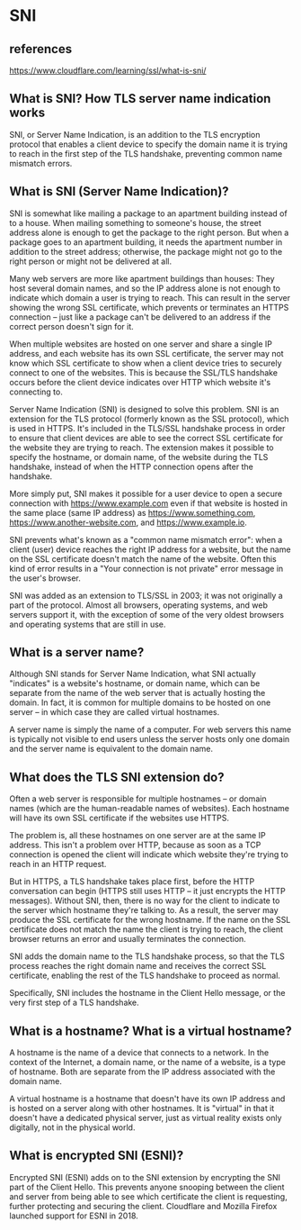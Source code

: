 # SNI

## references

<https://www.cloudflare.com/learning/ssl/what-is-sni/>

## What is SNI? How TLS server name indication works

SNI, or Server Name Indication, is an addition to the TLS encryption protocol that enables a client device to specify the domain name it is trying to reach in the first step of the TLS handshake, preventing common name mismatch errors.

## What is SNI (Server Name Indication)?

SNI is somewhat like mailing a package to an apartment building instead of to a house. When mailing something to someone's house, the street address alone is enough to get the package to the right person. But when a package goes to an apartment building, it needs the apartment number in addition to the street address; otherwise, the package might not go to the right person or might not be delivered at all.

Many web servers are more like apartment buildings than houses: They host several domain names, and so the IP address alone is not enough to indicate which domain a user is trying to reach. This can result in the server showing the wrong SSL certificate, which prevents or terminates an HTTPS connection – just like a package can't be delivered to an address if the correct person doesn't sign for it.

When multiple websites are hosted on one server and share a single IP address, and each website has its own SSL certificate, the server may not know which SSL certificate to show when a client device tries to securely connect to one of the websites. This is because the SSL/TLS handshake occurs before the client device indicates over HTTP which website it's connecting to.

Server Name Indication (SNI) is designed to solve this problem. SNI is an extension for the TLS protocol (formerly known as the SSL protocol), which is used in HTTPS. It's included in the TLS/SSL handshake process in order to ensure that client devices are able to see the correct SSL certificate for the website they are trying to reach. The extension makes it possible to specify the hostname, or domain name, of the website during the TLS handshake, instead of when the HTTP connection opens after the handshake.

More simply put, SNI makes it possible for a user device to open a secure connection with <https://www.example.com> even if that website is hosted in the same place (same IP address) as <https://www.something.com>, <https://www.another-website.com>, and <https://www.example.io>.

SNI prevents what's known as a "common name mismatch error": when a client (user) device reaches the right IP address for a website, but the name on the SSL certificate doesn't match the name of the website. Often this kind of error results in a "Your connection is not private" error message in the user's browser.

SNI was added as an extension to TLS/SSL in 2003; it was not originally a part of the protocol. Almost all browsers, operating systems, and web servers support it, with the exception of some of the very oldest browsers and operating systems that are still in use.

## What is a server name?

Although SNI stands for Server Name Indication, what SNI actually "indicates" is a website's hostname, or domain name, which can be separate from the name of the web server that is actually hosting the domain. In fact, it is common for multiple domains to be hosted on one server – in which case they are called virtual hostnames.

A server name is simply the name of a computer. For web servers this name is typically not visible to end users unless the server hosts only one domain and the server name is equivalent to the domain name.

## What does the TLS SNI extension do?

Often a web server is responsible for multiple hostnames – or domain names (which are the human-readable names of websites). Each hostname will have its own SSL certificate if the websites use HTTPS.

The problem is, all these hostnames on one server are at the same IP address. This isn't a problem over HTTP, because as soon as a TCP connection is opened the client will indicate which website they're trying to reach in an HTTP request.

But in HTTPS, a TLS handshake takes place first, before the HTTP conversation can begin (HTTPS still uses HTTP – it just encrypts the HTTP messages). Without SNI, then, there is no way for the client to indicate to the server which hostname they're talking to. As a result, the server may produce the SSL certificate for the wrong hostname. If the name on the SSL certificate does not match the name the client is trying to reach, the client browser returns an error and usually terminates the connection.

SNI adds the domain name to the TLS handshake process, so that the TLS process reaches the right domain name and receives the correct SSL certificate, enabling the rest of the TLS handshake to proceed as normal.

Specifically, SNI includes the hostname in the Client Hello message, or the very first step of a TLS handshake.

## What is a hostname? What is a virtual hostname?

A hostname is the name of a device that connects to a network. In the context of the Internet, a domain name, or the name of a website, is a type of hostname. Both are separate from the IP address associated with the domain name.

A virtual hostname is a hostname that doesn't have its own IP address and is hosted on a server along with other hostnames. It is "virtual" in that it doesn't have a dedicated physical server, just as virtual reality exists only digitally, not in the physical world.

## What is encrypted SNI (ESNI)?

Encrypted SNI (ESNI) adds on to the SNI extension by encrypting the SNI part of the Client Hello. This prevents anyone snooping between the client and server from being able to see which certificate the client is requesting, further protecting and securing the client. Cloudflare and Mozilla Firefox launched support for ESNI in 2018.
